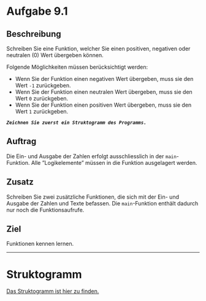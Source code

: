 # Aufgabe 9.1

## Beschreibung
Schreiben Sie eine Funktion, welcher Sie einen positiven, negativen oder neutralen (0) Wert übergeben können.

Folgende Möglichkeiten müssen berücksichtigt werden:
- Wenn Sie der Funktion einen negativen Wert übergeben, muss sie den Wert `-1` zurückgeben.
- Wenn Sie der Funktion einen neutralen Wert übergeben, muss sie den Wert `0` zurückgeben.
- Wenn Sie der Funktion einen positiven Wert übergeben, muss sie den Wert `1` zurückgeben.

**_`Zeichnen Sie zuerst ein Struktogramm des Programms.`_**

## Auftrag
Die Ein- und Ausgabe der Zahlen erfolgt ausschliesslich in der `main`-Funktion. Alle ”Logikelemente” müssen in die Funktion ausgelagert werden.

## Zusatz
Schreiben Sie zwei zusätzliche Funktionen, die sich mit der Ein- und Ausgabe der Zahlen und Texte befassen. Die `main`-Funktion enthält dadurch nur noch die Funktionsaufrufe.

## Ziel
Funktionen kennen lernen.

--------------------------------------------

# Struktogramm

[Das Struktogramm ist hier zu finden.](out/struktogramm.pdf)
